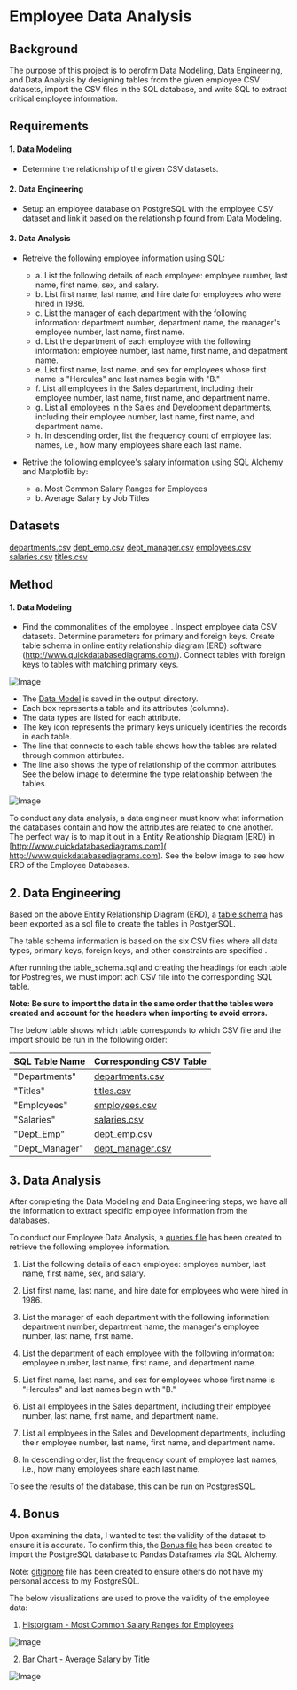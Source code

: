 # Employee Data Analysis

## Background
The purpose of this project is to perofrm Data Modeling, Data Engineering, and Data Analysis by designing tables from the given employee CSV datasets, import the CSV files in the SQL database, and write SQL to extract critical employee information.

## Requirements

#### **1.  Data Modeling**

* Determine the relationship of the given CSV datasets.

#### **2.  Data Engineering**

* Setup an employee database on PostgreSQL with the employee CSV dataset and link it based on the relationship found from Data Modeling.


#### **3.  Data Analysis**
 
 * Retreive the following employee information using SQL:
    * a.  List the following details of each employee: employee number, last name, first name, sex, and salary.
    * b.  List first name, last name, and hire date for employees who were hired in 1986.
    * c.  List the manager of each department with the following information: department number, department name, the manager's employee number, last name, first name.
    * d.  List the department of each employee with the following information: employee number, last name, first name, and depatment name.
    * e.  List first name, last name, and sex for employees whose first name is "Hercules" and last names begin with "B."
    * f.  List all employees in the Sales department, including their employee number, last name, first name, and department name.
    * g.  List all employees in the Sales and Development departments, including their employee number, last name, first name, and department name.
    * h.  In descending order, list the frequency count of employee last names, i.e., how many employees share each last name.
    
 * Retrive the following employee's salary information using SQL Alchemy and Matplotlib by:
    * a. Most Common Salary Ranges for Employees
    * b. Average Salary by Job Titles
    
## Datasets

[departments.csv](https://github.com/cecileung1208/Employee-Data-Analysis/blob/master/Employee%20Data/departments.csv)
[dept_emp.csv](https://github.com/cecileung1208/Employee-Data-Analysis/blob/master/Employee%20Data/dept_emp.csv)
[dept_manager.csv](https://github.com/cecileung1208/Employee-Data-Analysis/blob/master/Employee%20Data/dept_manager.csv)
[employees.csv](https://github.com/cecileung1208/Employee-Data-Analysis/blob/master/Employee%20Data/employees.csv)  
[salaries.csv](https://github.com/cecileung1208/Employee-Data-Analysis/blob/master/Employee%20Data/salaries.csv)
[titles.csv](https://github.com/cecileung1208/Employee-Data-Analysis/blob/master/Employee%20Data/titles.csv) 

    
    
## Method

#### **1.  Data Modeling**

* Find the commonalities of the employee .
Inspect employee data CSV datasets.
Determine parameters for primary and foreign keys.
Create table schema in online entity relationship diagram (ERD) software (http://www.quickdatabasediagrams.com/).
Connect tables with foreign keys to tables with matching primary keys.

![Image](https://github.com/cecileung1208/SQL-Employee-Data/blob/master/Employee_SQL/Output%20Files/ERD%20-%20Employee%20Database.png)

* The [Data Model](https://github.com/cecileung1208/SQL-Employee-Data/blob/master/Employee_SQL/Output%20Files/ERD%20-%20Employee%20Database.png) is saved in the output directory.
* Each box represents a table and its attributes (columns). 
* The data types are listed for each attribute.
* The key icon represents the primary keys uniquely identifies the records in each table.
* The line that connects to each table shows how the tables are related through common attirbutes.  
* The line also shows the type of relationship of the common attributes.  See the below image to determine the type relationship between the tables.

![Image](https://github.com/cecileung1208/SQL-Employee-Data/blob/master/Employee_SQL/Output%20Files/Relationship.png)

To conduct any data analysis, a data engineer must know what information the databases contain and how the attributes are related to one another. The perfect way is to map it out in a Entity Relationship Diagram (ERD) in  [http://www.quickdatabasediagrams.com]( http://www.quickdatabasediagrams.com).  See the below image to see how ERD of the Employee Databases.

    
## **2.  Data Engineering**

Based on the above Entity Relationship Diagram (ERD), a [table schema](https://github.com/cecileung1208/SQL-Employee-Data/blob/master/Employee_SQL/Table_Schema.sql) has been exported as a sql file to create the tables in PostgerSQL.

The table schema information is based on the six CSV files where all data types, primary keys, foreign keys, and other constraints are specified .

After running the table_schema.sql and creating the headings for each table for Postregres, we must import ach CSV file into the corresponding SQL table. 

**Note: Be sure to import the data in the same order that the tables were created and account for the headers when importing to avoid errors.**

The below table shows which table corresponds to which CSV file and the import should be run in the following order:

| SQL Table Name    | Corresponding CSV Table |
| ------------- | ------------- |
| "Departments"  | [departments.csv](https://github.com/cecileung1208/SQL-Employee-Data/blob/master/Employee_SQL/Resources/departments.csv)|
| "Titles"  | [titles.csv](https://github.com/cecileung1208/SQL-Employee-Data/blob/master/Employee_SQL/Resources/titles.csv)|
| "Employees"  | [employees.csv](https://github.com/cecileung1208/SQL-Employee-Data/blob/master/Employee_SQL/Resources/employees.csv)|
| "Salaries"  | [salaries.csv](https://github.com/cecileung1208/SQL-Employee-Data/blob/master/Employee_SQL/Resources/salaries.csv)|
| "Dept_Emp"  | [dept_emp.csv](https://github.com/cecileung1208/SQL-Employee-Data/blob/master/Employee_SQL/Resources/dept_emp.csv)|
| "Dept_Manager"  | [dept_manager.csv](https://github.com/cecileung1208/SQL-Employee-Data/blob/master/Employee_SQL/Resources/dept_manager.csv)|



## **3.  Data Analysis**

After completing the Data Modeling and Data Engineering steps, we have all the information to extract specific employee information from the databases. 

To conduct our Employee Data Analysis, a [queries file](https://github.com/cecileung1208/SQL-Employee-Data/blob/master/Employee_SQL/Queries.sql) has been created to retrieve the following employee information.

1.  List the following details of each employee: employee number, last name, first name, sex, and salary.

2.  List first name, last name, and hire date for employees who were hired in 1986.

3.  List the manager of each department with the following information: department number, department name, the manager's employee number, last name, first name.

4.  List the department of each employee with the following information: employee number, last name, first name, and department name.

5.  List first name, last name, and sex for employees whose first name is "Hercules" and last names begin with "B."

6.  List all employees in the Sales department, including their employee number, last name, first name, and department name.

7.  List all employees in the Sales and Development departments, including their employee number, last name, first name, and department name.

8.  In descending order, list the frequency count of employee last names, i.e., how many employees share each last name.

To see the results of the database, this can be run on PostgresSQL.

## **4.  Bonus**

Upon examining the data, I wanted to test the validity of the dataset to ensure it is accurate. To confirm this, the [Bonus file](https://github.com/cecileung1208/SQL-Employee-Data/blob/master/Employee_SQL/Bonus.ipynb) has been created to import the PostgreSQL database to Pandas Dataframes via SQL Alchemy.

Note: [gitignore](https://github.com/cecileung1208/SQL-Employee-Data/blob/master/Employee_SQL/.gitignore) file has been created to ensure others do not have my personal access to my PostgreSQL.

The below visualizations are used to prove the validity of the employee data:

1.  [Historgram - Most Common Salary Ranges for Employees](https://github.com/cecileung1208/SQL-Employee-Data/blob/master/Employee_SQL/Output%20Files/Salary%20Ranges%20for%20Employees.png)

![Image](https://github.com/cecileung1208/SQL-Employee-Data/blob/master/Employee_SQL/Output%20Files/Salary%20Ranges%20for%20Employees.png)


2.  [Bar Chart - Average Salary by Title](https://github.com/cecileung1208/SQL-Employee-Data/blob/master/Employee_SQL/Output%20Files/Average%20Salary%20by%20Title.png)

![Image](https://github.com/cecileung1208/SQL-Employee-Data/blob/master/Employee_SQL/Output%20Files/Average%20Salary%20by%20Title.png)
